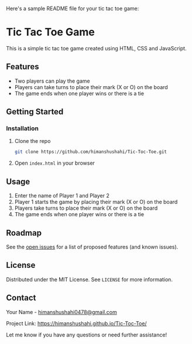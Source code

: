 Here's a sample README file for your tic tac toe game:

# Tic Tac Toe Game

This is a simple tic tac toe game created using HTML, CSS and JavaScript.

## Features

- Two players can play the game
- Players can take turns to place their mark (X or O) on the board
- The game ends when one player wins or there is a tie

## Getting Started

### Installation

1. Clone the repo
   ```sh
   git clone https://github.com/himanshushahi/Tic-Toc-Toe.git
   ```
2. Open `index.html` in your browser

## Usage

1. Enter the name of Player 1 and Player 2
2. Player 1 starts the game by placing their mark (X or O) on the board
3. Players take turns to place their mark (X or O) on the board
4. The game ends when one player wins or there is a tie

## Roadmap

See the [open issues](https://github.com/your_username_/Project-Name/issues) for a list of proposed features (and known issues).

## License

Distributed under the MIT License. See `LICENSE` for more information.

## Contact

Your Name - himanshushahi0478@gmail.com

Project Link: https://himanshushahi.github.io/Tic-Toc-Toe/

Let me know if you have any questions or need further assistance!
